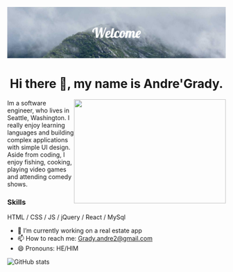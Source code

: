 ![Software Engineer.](https://github.com/Grady253/Grady253/blob/main/Welcome.png)

<h1 align='center'> Hi there 👋, my name is Andre'Grady. </h1>

<img align='right' width='350px' height='240px' src="https://media3.giphy.com/media/qgQUggAC3Pfv687qPC/giphy.gif?cid=ecf05e47d5yllcppwawqqpjukja7420u6bwvm3zpeg4oq6ut&rid=giphy.gif&ct=g" >

Im a software engineer, who lives in Seattle, Washington. I really enjoy learning languages and building complex applications with simple UI design. Aside from coding, I enjoy fishing, cooking, playing video games and attending comedy shows.

### Skills
HTML / CSS / JS /  jQuery /  React  /  MySql  

- 🔭 I’m currently working on a real estate app  
- 📫 How to reach me: Grady.andre2@gmail.com 
- 😄 Pronouns: HE/HIM 


![GitHub stats](https://github-readme-stats.vercel.app/api?username=grady253&show_icons=true)  


